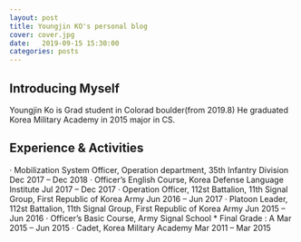 ```yaml
---
layout: post
title: Youngjin KO's personal blog
cover: cover.jpg
date:   2019-09-15 15:30:00
categories: posts
---
```


## Introducing Myself

Youngjin Ko is Grad student in Colorad boulder(from 2019.8)
He graduated Korea Military Academy in 2015 major in CS.

## Experience & Activities

· Mobilization System Officer, Operation department, 35th Infantry Division	Dec 2017 – Dec 2018
· Officer’s English Course, Korea Defense Language Institute	 Jul 2017 – Dec 2017
· Operation Officer, 112st Battalion, 11th Signal Group, First Republic of Korea Army	Jun 2016 – Jun 2017
· Platoon Leader, 112st Battalion, 11th Signal Group, First Republic of Korea Army	Jun 2015 – Jun 2016
· Officer’s Basic Course, Army Signal School  * Final Grade : A	Mar 2015 – Jun 2015
· Cadet, Korea Military Academy	   Mar 2011 – Mar 2015

